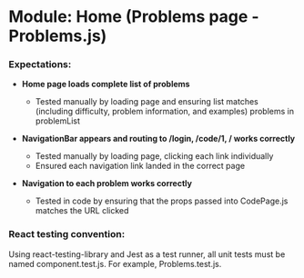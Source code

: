 # Module: Home (Problems page - Problems.js)
### Expectations:

* **Home page loads complete list of problems**
	* Tested manually by loading page and ensuring list matches (including difficulty, problem information, and examples) problems in problemList
* **NavigationBar appears and routing to /login, /code/1, / works correctly**
	* Tested manually by loading page, clicking each link individually
	* Ensured each navigation link landed in the correct page

	
* **Navigation to each problem works correctly**
	* Tested in code by ensuring that the props passed into CodePage.js matches the URL clicked
	

	
### React testing convention:
Using react-testing-library and Jest as a test runner, all unit tests must be named component.test.js. For example, Problems.test.js. 

